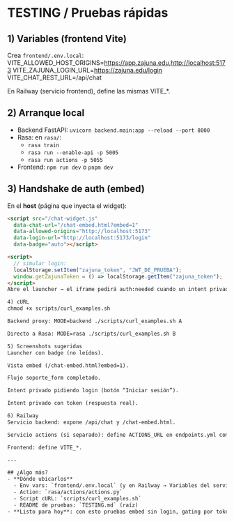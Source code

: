 # TESTING / Pruebas rápidas

## 1) Variables (frontend Vite)
Crea `frontend/.env.local`:
VITE_ALLOWED_HOST_ORIGINS=https://app.zajuna.edu,http://localhost:5173
VITE_ZAJUNA_LOGIN_URL=https://zajuna.edu/login
VITE_CHAT_REST_URL=/api/chat

En Railway (servicio frontend), define las mismas VITE_*.

## 2) Arranque local
- Backend FastAPI: `uvicorn backend.main:app --reload --port 8000`
- Rasa: en `rasa/`:
  - `rasa train`
  - `rasa run --enable-api -p 5005`
  - `rasa run actions -p 5055`
- Frontend: `npm run dev` o `pnpm dev`

## 3) Handshake de auth (embed)
En el **host** (página que inyecta el widget):
```html
<script src="/chat-widget.js"
  data-chat-url="/chat-embed.html?embed=1"
  data-allowed-origins="http://localhost:5173"
  data-login-url="http://localhost:5173/login"
  data-badge="auto"></script>

<script>
  // simular login:
  localStorage.setItem("zajuna_token", "JWT_DE_PRUEBA");
  window.getZajunaToken = () => localStorage.getItem("zajuna_token");
</script>
Abre el launcher → el iframe pedirá auth:needed cuando un intent privado sea solicitado (ej. “ver certificados”) → el host responde con auth:token y el bot responde contenido real.

4) cURL
chmod +x scripts/curl_examples.sh

Backend proxy: MODE=backend ./scripts/curl_examples.sh A

Directo a Rasa: MODE=rasa ./scripts/curl_examples.sh B

5) Screenshots sugeridas
Launcher con badge (no leídos).

Vista embed (/chat-embed.html?embed=1).

Flujo soporte_form completado.

Intent privado pidiendo login (botón “Iniciar sesión”).

Intent privado con token (respuesta real).

6) Railway
Servicio backend: expone /api/chat y /chat-embed.html.

Servicio actions (si separado): define ACTIONS_URL en endpoints.yml como http://action_server:5055/webhook (o usa variable).

Frontend: define VITE_*.

---

## ¿Algo más?
- **Dónde ubicarlos**
  - Env vars: `frontend/.env.local` (y en Railway → Variables del servicio frontend).
  - Action: `rasa/actions/actions.py`
  - Script cURL: `scripts/curl_examples.sh`
  - README de pruebas: `TESTING.md` (raíz)
- **Listo para hoy**: con esto pruebas embed sin login, gating por token para intents privados y los dos flujos de cURL. Si luego tu proxy valida JWT y agrega `metadata.auth.claims`, la `action_check_auth` ya lo contempla.